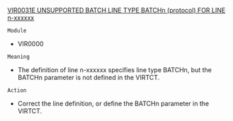 [VIR0031E UNSUPPORTED BATCH LINE TYPE BATCHn (protocol) FOR LINE n-xxxxxx](https://virtel.readthedocs.io/en/latest/manuals/virtel/Virtel459MG/messages.html?highlight=VIR0031E#VIR0031E)

`Module`
- VIR0000

`Meaning`
- The definition of line n-xxxxxx specifies line type BATCHn, but the BATCHn parameter is not defined in the VIRTCT.

`Action`
- Correct the line definition, or define the BATCHn parameter in the VIRTCT.
